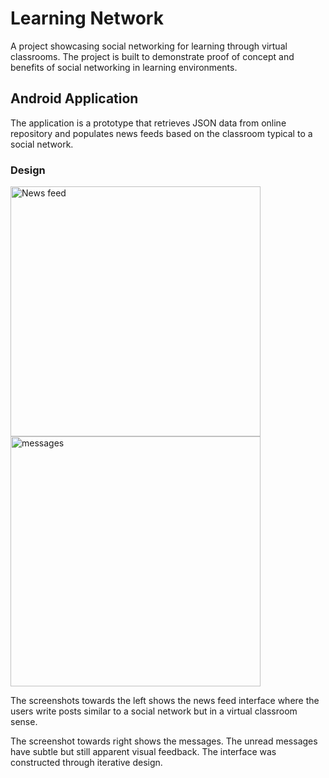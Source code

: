 # Learning Network
A project showcasing social networking for learning through virtual classrooms. The project is built to demonstrate proof of concept and  benefits of social networking in learning environments.

## Android Application
The application is a prototype that retrieves JSON data from online repository and populates news feeds based on the classroom typical to a social network.

### Design
<img src="http://s32.postimg.org/upvp6d2h1/Screen_Shot_2016_05_05_at_9_35_26_PM.png" alt="News feed" width = "400" padding="50px"/>      <img src="http://s32.postimg.org/myuotln7p/Learning_Net_2.png" alt ="messages" width = "400"/>

The screenshots towards the left shows the news feed interface where the users write posts similar to a social network but in a virtual classroom sense. 

The screenshot towards right shows the messages. The unread messages have subtle but still apparent visual feedback. The interface was constructed through iterative design.

